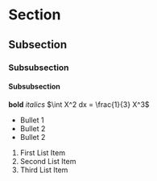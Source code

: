 # Section
## Subsection
### Subsubsection
#### Subsubsection

**bold** *italics* 
$\int X^2 dx = \frac{1}{3} X^3$
* Bullet 1
* Bullet 2
* Bullet 2

1. First List Item
2. Second List Item
3. Third List Item
